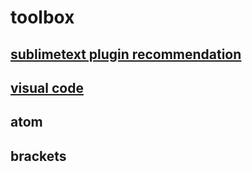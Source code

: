# toolbox

## [sublimetext plugin recommendation](https://github.com/tahongtrung/toolbox/blob/master/sublimetext3.md)
## [visual code]()
## atom
## brackets
